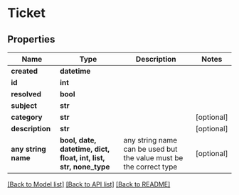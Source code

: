 # Ticket


## Properties
Name | Type | Description | Notes
------------ | ------------- | ------------- | -------------
**created** | **datetime** |  | 
**id** | **int** |  | 
**resolved** | **bool** |  | 
**subject** | **str** |  | 
**category** | **str** |  | [optional] 
**description** | **str** |  | [optional] 
**any string name** | **bool, date, datetime, dict, float, int, list, str, none_type** | any string name can be used but the value must be the correct type | [optional]

[[Back to Model list]](../README.md#documentation-for-models) [[Back to API list]](../README.md#documentation-for-api-endpoints) [[Back to README]](../README.md)



